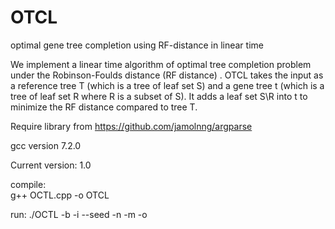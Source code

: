 # OTCL
optimal gene tree completion using RF-distance in linear time

We implement a linear time algorithm of optimal tree completion problem under the Robinson-Foulds distance (RF distance) .
OTCL takes the input as a reference tree T (which is a tree of leaf set S) and a gene tree t (which is a tree of leaf set R where R is a subset of S). It adds a leaf set S\R into t to minimize the RF distance compared to tree T.

Require library from https://github.com/jamolnng/argparse

gcc version 7.2.0

Current version: 1.0

compile:	
	g++ OCTL.cpp -o OTCL

run:
	./OCTL -b <reference tree> -i <gene tree> --seed <random seed> -n <size of leaf set S> -m <size of leaf set R> -o <output file>